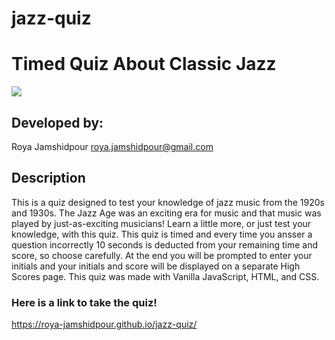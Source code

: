 # jazz-quiz

# Timed Quiz About Classic Jazz

<img src="https://res.cloudinary.com/dcm18vy74/image/upload/v1651359914/Homework-3-quiz/Screen_Shot_2022-04-30_at_6.04.46_PM_w9apld.png">

## Developed by:
Roya Jamshidpour
roya.jamshidpour@gmail.com

## Description
This is a quiz designed to test your knowledge of jazz music from the 1920s and 1930s. The Jazz Age was an exciting era for music and that music was played by just-as-exciting musicians! Learn a little more, or just test your knowledge, with this quiz. This quiz is timed and every time you ansser a question incorrectly 10 seconds is deducted from your remaining time and score, so choose carefully. At the end you will be prompted to enter your initials and your initials and score will be displayed on a separate High Scores page.
This quiz was made with Vanilla JavaScript, HTML, and CSS.


### Here is a link to take the quiz!
<a href="https://roya-jamshidpour.github.io/jazz-quiz/">https://roya-jamshidpour.github.io/jazz-quiz/

